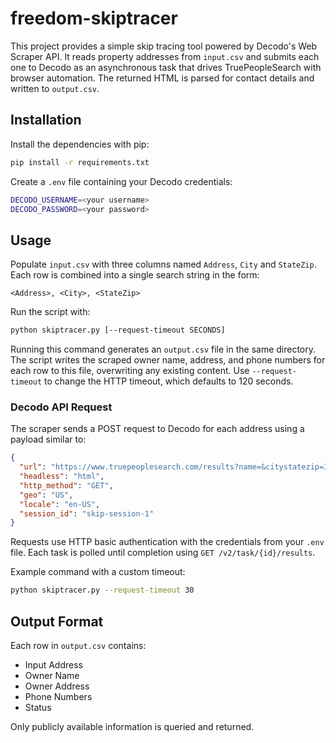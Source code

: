 # freedom-skiptracer

This project provides a simple skip tracing tool powered by Decodo's Web Scraper API. It reads property addresses from `input.csv` and submits each one to Decodo as an asynchronous task that drives TruePeopleSearch with browser automation. The returned HTML is parsed for contact details and written to `output.csv`.

## Installation

Install the dependencies with pip:

```bash
pip install -r requirements.txt
```

Create a `.env` file containing your Decodo credentials:

```bash
DECODO_USERNAME=<your username>
DECODO_PASSWORD=<your password>
```

## Usage

Populate `input.csv` with three columns named `Address`, `City` and
`StateZip`. Each row is combined into a single search string in the form:

```
<Address>, <City>, <StateZip>
```

Run the script with:

```bash
python skiptracer.py [--request-timeout SECONDS]
```
Running this command generates an `output.csv` file in the same directory. The
script writes the scraped owner name, address, and phone numbers for each row to this
file, overwriting any existing content. Use `--request-timeout` to change the HTTP timeout, which defaults to 120 seconds.

### Decodo API Request

The scraper sends a POST request to Decodo for each address using a payload similar to:

```json
{
  "url": "https://www.truepeoplesearch.com/results?name=&citystatezip=IN+47371",
  "headless": "html",
  "http_method": "GET",
  "geo": "US",
  "locale": "en-US",
  "session_id": "skip-session-1"
}
```
Requests use HTTP basic authentication with the credentials from your `.env` file. Each
task is polled until completion using `GET /v2/task/{id}/results`.

Example command with a custom timeout:

```bash
python skiptracer.py --request-timeout 30
```

## Output Format

Each row in `output.csv` contains:

- Input Address
- Owner Name
- Owner Address
- Phone Numbers
- Status

Only publicly available information is queried and returned.

